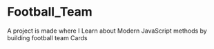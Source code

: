 # Football_Team
A project is made where I Learn about Modern JavaScript methods by building football team Cards
